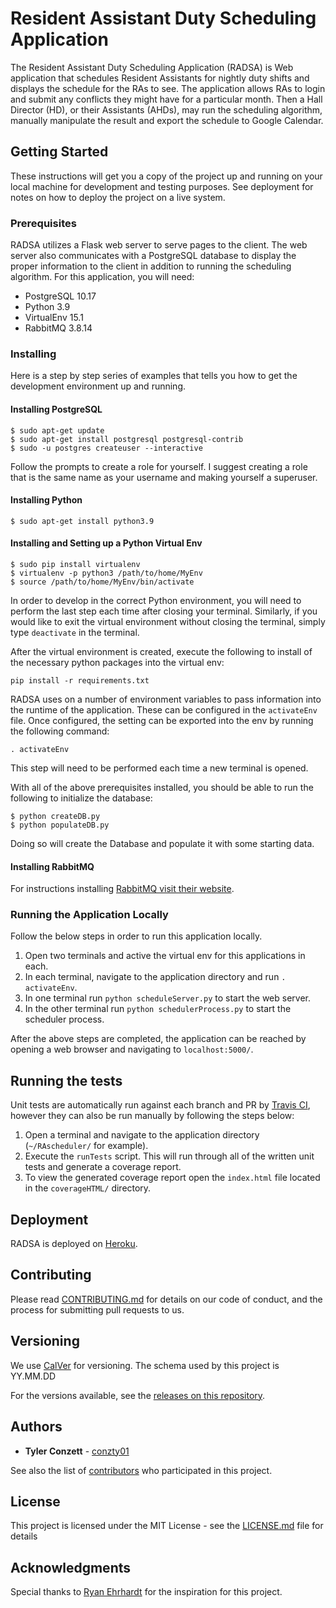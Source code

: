 # Resident Assistant Duty Scheduling Application
The Resident Assistant Duty Scheduling Application (RADSA) 
is Web application that schedules Resident Assistants for 
nightly duty shifts and displays the schedule for the RAs 
to see. The application allows RAs to login and submit any 
conflicts they might have for a particular month. Then a 
Hall Director (HD), or their Assistants (AHDs), may run 
the scheduling algorithm, manually manipulate the result
and export the schedule to Google Calendar.


## Getting Started

These instructions will get you a copy of the project up 
and running on your local machine for development and 
testing purposes. See deployment for notes on how to 
deploy the project on a live system.


### Prerequisites

RADSA utilizes a Flask web server to serve pages to 
the client. The web server also communicates with a 
PostgreSQL database to display the proper information 
to the client in addition to running the scheduling 
algorithm. For this application, you will need:

* PostgreSQL 10.17
* Python 3.9
* VirtualEnv 15.1
* RabbitMQ 3.8.14


### Installing

Here is a step by step series of examples that tells 
you how to get the development environment up and running.

#### Installing PostgreSQL

```
$ sudo apt-get update
$ sudo apt-get install postgresql postgresql-contrib
$ sudo -u postgres createuser --interactive
```
Follow the prompts to create a role for yourself. I 
suggest creating a role that is the same name as your 
username and making yourself a superuser.

#### Installing Python

```
$ sudo apt-get install python3.9
```

#### Installing and Setting up a Python Virtual Env

```
$ sudo pip install virtualenv
$ virtualenv -p python3 /path/to/home/MyEnv
$ source /path/to/home/MyEnv/bin/activate
```
In order to develop in the correct Python environment, 
you will need to perform the last step each time after 
closing your terminal. Similarly, if you would like to 
exit the virtual environment without closing the terminal, 
simply type `deactivate` in the terminal.

After the virtual environment is created, execute the 
following to install of the necessary python packages
into the virtual env:
```
pip install -r requirements.txt
```

RADSA uses on a number of environment variables to pass
information into the runtime of the application. These 
can be configured in the `activateEnv` file. Once 
configured, the setting can be exported into the env
by running the following command:
```
. activateEnv
```
This step will need to be performed each time a new terminal
is opened.

With all of the above prerequisites installed, you should 
be able to run the following to initialize the database:
```
$ python createDB.py
$ python populateDB.py
```
Doing so will create the Database and populate it with some 
starting data. 

#### Installing RabbitMQ

For instructions installing [RabbitMQ visit their website](https://www.rabbitmq.com/install-debian.html).


### Running the Application Locally

Follow the below steps in order to run this 
application locally.

1. Open two terminals and active the virtual env for 
   this applications in each.
2. In each terminal, navigate to the application
   directory and run `. activateEnv`.
3. In one terminal run `python scheduleServer.py` to
   start the web server.
4. In the other terminal run `python schedulerProcess.py` to
   start the scheduler process.

After the above steps are completed, the application can be 
reached by opening a web browser and navigating to 
`localhost:5000/`.


## Running the tests

Unit tests are automatically run against each branch and
PR by [Travis CI](https://travis-ci.com/), however they can
also be run manually by following the steps below:

1. Open a terminal and navigate to the application directory
    (`~/RAscheduler/` for example).
2. Execute the `runTests` script. This will run through all of
    the written unit tests and generate a coverage report.
3. To view the generated coverage report open the 
    `index.html` file located in the `coverageHTML/` directory.


## Deployment

RADSA is deployed on [Heroku](https://www.heroku.com/).


## Contributing

Please read [CONTRIBUTING.md](https://gist.github.com/PurpleBooth/b24679402957c63ec426) 
for details on our code of conduct, and the process for 
submitting pull requests to us.


## Versioning

We use [CalVer](https://calver.org/) for versioning. The schema used
by this project is YY.MM.DD

For the versions available, see the 
[releases on this repository](https://github.com/conzty01/RA_Scheduler/releases). 


## Authors

* **Tyler Conzett** - [conzty01](https://github.com/conzty01)

See also the list of [contributors](https://github.com/conzty01/RA_Scheduler/contributors) 
who participated in this project.


## License

This project is licensed under the MIT License - see 
the [LICENSE.md](LICENSE.md) file for details


## Acknowledgments

Special thanks to [Ryan Ehrhardt](https://github.com/Hoxios)
for the inspiration for this project.
